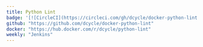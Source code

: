 ```yaml
---
title: Python Lint
badge: '[![CircleCI](https://circleci.com/gh/dcycle/docker-python-lint.svg?style=svg)](https://circleci.com/gh/dcycle/docker-python-lint)'
github: "https://github.com/dcycle/docker-python-lint"
docker: "https://hub.docker.com/r/dcycle/python-lint"
weekly: "Jenkins"
---
```


